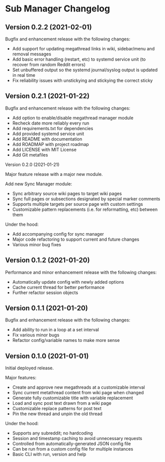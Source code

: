 # Sub Manager Changelog


## Version 0.2.2 (2021-02-01)

Bugfix and enhancement release with the following changes:
* Add support for updating megathread links in wiki, sidebar/menu and removal messages
* Add basic error handling (restart, etc) to systemd service unit (to recover from random Reddit errors)
* Set unbuffered output so the systemd journal/syslog output is updated in real time
* Fix reliability issues with unstickying and stickying the correct sticky



## Version 0.2.1 (2021-01-22)

Bugfix and enhancement release with the following changes:
* Add option to enable/disable megathread manager module
* Recheck date more reliably every run
* Add requirements.txt for dependencies
* Add provided systemd service unit
* Add README with documentation
* Add ROADMAP with project roadmap
* Add LICENSE with MIT License
* Add Git metafiles



Version 0.2.0 (2021-01-21)

Major feature release with a major new module.

Add new Sync Manager module:
* Sync arbitrary source wiki pages to target wiki pages
* Sync full pages or subsections designated by special marker comments
* Supports multiple targets per source page with custom settings
* Customizable pattern replacements (i.e. for reformatting, etc) between them

Under the hood:
* Add accompanying config for sync manager
* Major code refactoring to support current and future changes
* Various minor bug fixes



## Version 0.1.2 (2021-01-20)

Performance and minor enhancement release with the following changes:
* Automatically update config with newly added options
* Cache current thread for better performance
* Further refactor session objects



## Version 0.1.1 (2021-01-20)

Bugfix and enhancement release with the following changes:
* Add ability to run in a loop at a set interval
* Fix various minor bugs
* Refactor config/variable names to make more sense



## Version 0.1.0 (2021-01-01)

Initial deployed release.

Major features:
* Create and approve new megathreads at a customizable interval
* Sync current metathread content from wiki page when changed
* Generate fully customizable title with variable replacement
* Load and sync post text drawn from a wiki page
* Customizable replace patterns for post text
* Pin the new thread and unpin the old thread

Under the hood:
* Supports any subreddit; no hardcoding
* Session and timestamp caching to avoid unnecessary requests
* Controlled from automatically-generated JSON config file
* Can be run from a custom config file for multiple instances
* Basic CLI with run, version and help
